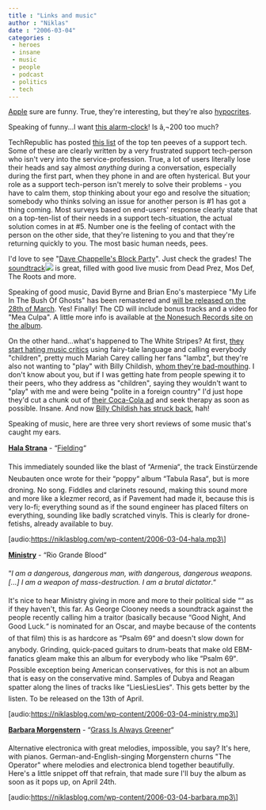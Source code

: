 ```yaml
---
title : "Links and music"
author : "Niklas"
date : "2006-03-04"
categories : 
 - heroes
 - insane
 - music
 - people
 - podcast
 - politics
 - tech
---
```


[Apple](http://apple.com) sure are funny. True, they're interesting, but they're also [hypocrites](http://news.com.com/2061-10794_3-6045343.html).

Speaking of funny...I want [this alarm-clock](http://axbo.com/infactory/1_home_en/intro.html)! Is â‚¬200 too much?

TechRepublic has posted [this list](http://techrepublic.com.com/5100-1035_11-5790041.html) of the top ten peeves of a support tech. Some of these are clearly written by a very frustrated support tech-person who isn't very into the service-profession. True, a lot of users literally lose their heads and say almost _anything_ during a conversation, especially during the first part, when they phone in and are often hysterical. But your role as a support tech-person isn't merely to solve their problems - you have to calm them, stop thinking about your ego and resolve the situation; somebody who thinks solving an issue for another person is #1 has got a thing coming. Most surveys based on end-users' response clearly state that on a top-ten-list of their needs in a support tech-situation, the actual solution comes in at #5. Number one is the feeling of contact with the person on the other side, that they're listening to you and that they're returning quickly to you. The most basic human needs, pees.

I'd love to see "[Dave Chappelle's Block Party](http://www.rottentomatoes.com/m/block_party)". Just check the grades! The [soundtrack](http://www.amazon.com/exec/obidos/redirect?link_code=ur2&tag=niklasblog-20&camp=1789&creative=9325&path=http%3A%2F%2Fwww.amazon.com%2Fgp%2Fproduct%2FB000EGEJMK%2Fqid%3D1141468392)![](http://www.assoc-amazon.com/e/ir?t=niklasblog-20&l=ur2&o=1) is great, filled with good live music from Dead Prez, Mos Def, The Roots and more.

Speaking of good music, David Byrne and Brian Eno's masterpiece "My Life In The Bush Of Ghosts" has been remastered and [will be released on the 28th of March](http://www.chartattack.com/damn/2006/02/2804.cfm). Yes! Finally! The CD will include bonus tracks and a video for "Mea Culpa". A little more info is available at [the Nonesuch Records site on the album](http://www.nonesuch.com/Hi_Band/index_frameset2.cfm?pointer=enobyrne.jpg).

On the other hand...what's happened to The White Stripes? At first, [they start hating music critics](http://www.drownedinsound.com/content/view/667527) using fairy-tale language and calling everybody "children", pretty much Mariah Carey calling her fans "lambz", but they're also not wanting to "play" with Billy Childish, [whom they're bad-mouthing](http://www.nme.com/news/white-stripes/22367). I don't know about you, but if I was getting hate from people spewing it to their peers, who they address as "children", saying they wouldn't want to "play" with me and were being "polite in a foreign country" I'd just hope they'd cut a chunk out of [their Coca-Cola ad](http://www.nme.com/news/white-stripes/21410) and seek therapy as soon as possible. Insane. And now [Billy Childish has struck back](http://www.nme.com/news/22394), hah!

Speaking of music, here are three very short reviews of some music that's caught my ears.

[**Hala Strana**](http://www.worstward.com) - “[Fielding](http://www.digitalisindustries.com/foxyd/halastrana_fielding.html)“

This immediately sounded like the blast of “Armenia“, the track Einstürzende Neubauten once wrote for their “poppy“ album “Tabula Rasa“, but is more droning. No song. Fiddles and clarinets resound, making this sound more and more like a klezmer record, as if Pavement had made it, because this is very lo-fi; everything sound as if the sound engineer has placed filters on everything, sounding like badly scratched vinyls. This is clearly for drone-fetishs, already available to buy.

\[audio:https://niklasblog.com/wp-content/2006-03-04-hala.mp3\]

[**Ministry**](http://www.ministrymusic.org) - “Rio Grande Blood“

“_I am a dangerous, dangerous man, with dangerous, dangerous weapons. \[...\] I am a weapon of mass-destruction. I am a brutal dictator_.“

It's nice to hear Ministry giving in more and more to their political side ““ as if they haven't, this far. As George Clooney needs a soundtrack against the people recently calling him a traitor (basically because “Good Night, And Good Luck.“ is nominated for an Oscar, and maybe because of the contents of that film) this is as hardcore as “Psalm 69“ and doesn't slow down for anybody. Grinding, quick-paced guitars to drum-beats that make old EBM-fanatics gleam make this an album for everybody who like “Psalm 69“. Possible exception being American conservatives, for this is not an album that is easy on the conservative mind. Samples of Dubya and Reagan spatter along the lines of tracks like “LiesLiesLies“. This gets better by the listen. To be released on the 13th of April.

\[audio:https://niklasblog.com/wp-content/2006-03-04-ministry.mp3\]

[**Barbara Morgenstern**](http://www.barbaramorgenstern.de) - “[Grass Is Always Greener](http://www.dotshop.se/ds/release.php?code=MONIKA47CD&rand=185534550)“

Alternative electronica with great melodies, impossible, you say? It's here, with pianos. German-and-English-singing Morgenstern churns "The Operator" where melodies and electronica blend together beautifully. Here's a little snippet off that refrain, that made sure I'll buy the album as soon as it pops up, on April 24th.

\[audio:https://niklasblog.com/wp-content/2006-03-04-barbara.mp3\]

